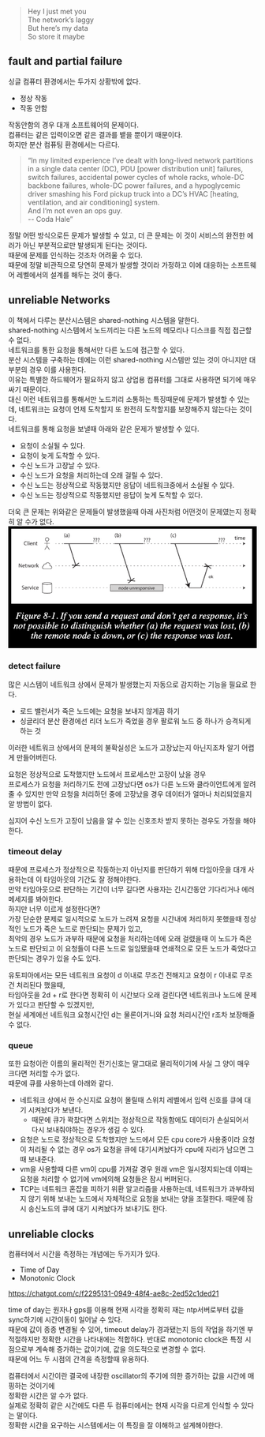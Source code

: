 > Hey I just met you  
The network’s laggy  
But here’s my data  
So store it maybe  


## fault and partial failure
싱글 컴퓨터 환경에서는 두가지 상황밖에 없다.  
- 정상 작동
- 작동 안함

작동안함의 경우 대개 소프트웨어의 문제이다.  
컴퓨터는 같은 입력이오면 같은 결과를 뱉을 뿐이기 때문이다.  
하지만 분산 컴퓨팅 환경에서는 다르다.  
> “In my limited experience I’ve dealt with long-lived network partitions in a single data center (DC), PDU [power distribution unit] failures, switch failures, accidental power cycles of whole racks, whole-DC backbone failures, whole-DC power failures, and a hypoglycemic driver smashing his Ford pickup truck into a DC’s HVAC [heating, ventilation, and air conditioning] system.  
> And I’m not even an ops guy.   
> -- Coda Hale”

정말 어떤 방식으로든 문제가 발생할 수 있고, 더 큰 문제는 이 것이 서비스의 완전한 에러가 아닌 부분적으로만 발생되게 된다는 것이다.  
때문에 문제를 인식하는 것조차 어려울 수 있다.  
때문에 정말 비관적으로 당연히 문제가 발생할 것이라 가정하고 이에 대응하는 소프트웨어 레벨에서의 설계를 해두는 것이 좋다.  

## unreliable Networks
이 책에서 다루는 분산시스템은 shared-nothing 시스템을 말한다.  
shared-nothing 시스템에서 노드끼리는 다른 노드의 메모리나 디스크를 직접 접근할 수 없다.  
네트워크를 통한 요청을 통해서만 다른 노드에 접근할 수 있다.  
분산 시스템을 구축하는 데에는 이런 shared-nothing 시스템만 있는 것이 아니지만 대부분의 경우 이를 사용한다.  
이유는 특별한 하드웨어가 필요하지 않고 상업용 컴퓨터를 그대로 사용하면 되기에 매우 싸기 때문이다.  
대신 이런 네트워크를 통해서만 노드끼리 소통하는 특징때문에 문제가 발생할 수 있는데, 네트워크는 요청이 언제 도착할지 또 완전히 도착할지를 보장해주지 않는다는 것이다.  
네트워크를 통해 요청을 보낼때 아래와 같은 문제가 발생할 수 있다.  
- 요청이 소실될 수 있다. 
- 요청이 늦게 도착할 수 있다.  
- 수신 노드가 고장날 수 있다. 
- 수신 노드가 요청을 처리하는데 오래 걸릴 수 있다.
- 수신 노드는 정상적으로 작동했지만 응답이 네트워크중에서 소실될 수 있다. 
- 수신 노드는 정상적으로 작동했지만 응답이 늦게 도착할 수 있다.

더욱 큰 문제는 위와같은 문제들이 발생했을때 아래 사진처럼 어떤것이 문제였는지 정확히 알 수가 없다.
![](why_distributed_system_is_hard.png)


### detect failure
많은 시스템이 네트워크 상에서 문제가 발생했는지 자동으로 감지하는 기능을 필요로 한다.     
- 로드 밸런서가 죽은 노드에는 요청을 보내지 않게끔 하기 
- 싱글리더 분산 환경에선 리더 노드가 죽었을 경우 팔로워 노드 중 하나가 승격되게 하는 것

이러한 네트워크 상에서의 문제의 불확실성은 노드가 고장났는지 아닌지조차 알기 어렵게 만들어버린다.  

요청은 정상적으로 도착했지만 노드에서 프로세스만 고장이 났을 경우  
프로세스가 요청을 처리하기도 전에 고장났다면 os가 다른 노드와 클라이언트에게 알려줄 수 있지만 만약 요청을 처리하던 중에 고장났을 경우 데이터가 얼마나 처리되었을지 알 방법이 없다.  

심지어 수신 노드가 고장이 났음을 알 수 있는 신호조차 받지 못하는 경우도 가정을 해야한다.  

### timeout delay
때문에 프로세스가 정상적으로 작동하는지 아닌지를 판단하기 위해 타임아웃을 대개 사용하는데 이 타임아웃의 기간도 잘 정해야한다.  
만약 타임아웃으로 판단하는 기간이 너무 길다면 사용자는 긴시간동안 기다리거나 에러 메세지를 봐야한다.  
하지만 너무 이르게 설정한다면?  
가장 단순한 문제로 일시적으로 노드가 느려져 요청을 시간내에 처리하지 못했을때 정상적인 노드가 죽은 노드로 판단되는 문제가 있고,  
최악의 경우 노드가 과부하 때문에 요청을 처리하는데에 오래 걸렸을때 이 노드가 죽은 노드로 판단되고 이 요청들이 다른 노드로 일임됐을때 연쇄적으로 모든 노드가 죽었다고 판단되는 경우가 있을 수도 있다.  

유토피아에서는 모든 네트워크 요청이 d 이내로 무조건 전해지고 요청이 r 이내로 무조건 처리된다 했을때,  
타임아웃을 2d + r로 한다면 정확히 이 시간보다 오래 걸린다면 네트워크나 노드에 문제가 있다고 판단할 수 있겠지만,  
현실 세계에선 네트워크 요청시간인 d는 물론이거니와 요청 처리시간인 r조차 보장해줄 수 없다.


### queue
또한 요청이란 이름의 물리적인 전기신호는 말그대로 물리적이기에 사실 그 양이 매우 크다면 처리할 수가 없다.  
때문에 큐를 사용하는데 아래와 같다. 
- 네트워크 상에서 한 수신지로 요청이 몰릴때 스위치 레벨에서 입력 신호를 큐에 대기 시켜놨다가 보낸다. 
  - 때문에 큐가 꽉찼다면 스위치는 정상적으로 작동함에도 데이터가 손실되어서 다시 보내줘야하는 경우가 생길 수 있다.
- 요청은 노드로 정상적으로 도착했지만 노드에서 모든 cpu core가 사용중이라 요청이 처리될 수 없는 경우 os가 요청을 큐에 대기시켜놨다가 cpu에 자리가 남으면 그때 보내준다. 
- vm을 사용할때 다른 vm이 cpu를 가져갈 경우 원래 vm은 일시정지되는데 이때는 요청을 처리할 수 없기에 vm에의해 요청들은 잠시 버퍼된다.
- TCP는 네트워크 혼잡을 피하기 위환 알고리즘을 사용하는데, 네트워크가 과부하되지 않기 위해 보내는 노드에서 자체적으로 요청을 보내는 양을 조절한다. 때문에 잠시 송신노드의 큐에 대기 시켜놨다가 보내기도 한다.  



## unreliable clocks
컴퓨터에서 시간을 측정하는 개념에는 두가지가 있다.  
- Time of Day
- Monotonic Clock

https://chatgpt.com/c/f2295131-0949-48f4-ae8c-2ed52c1ded21

time of day는 원자나 gps를 이용해 현재 시각을 정확히 재는 ntp서버로부터 값을 sync하기에 시간이동이 일어날 수 있다.  
때문에 값이 종종 변경될 수 있어, timeout delay가 경과됐는지 등의 작업을 하기엔 부적절하지만 정확한 시간을 나타내에는 적합하다.
반대로 monotonic clock은 특정 시점으로부 계속해 증가하는 값이기에, 값을 의도적으로 변경할 수 없다.  
때문에 어느 두 시점의 간격을 측정할때 유용하다.

컴퓨터에서 시간이란 결국에 내장한 oscillator의 주기에 의한 증가하는 값을 시간에 매핑하는 것이기에  
정확한 시간은 알 수가 없다.  
실제로 정확히 같은 시간에도 다른 두 컴퓨터에서는 현재 시각을 다르게 인식할 수 있다는 말이다.  
정확한 시간을 요구하는 시스템에서는 이 특징을 잘 이해하고 설계해야한다.  

